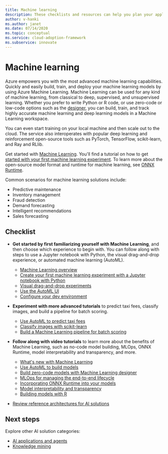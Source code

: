 ```yaml
---
title: Machine learning
description: These checklists and resources can help you plan your application development and deployment.
author: v-hanki
ms.author: janet
ms.date: 07/14/2020
ms.topic: conceptual
ms.service: cloud-adoption-framework
ms.subservice: innovate
---
```


<!-- cSpell:ignore scikit RLlib ONNX Jupyter -->

# Machine learning

Azure empowers you with the most advanced machine learning capabilities. Quickly and easily build, train, and deploy your machine learning models by using Azure Machine Learning. Machine Learning can be used for any kind of machine learning, from classical to deep, supervised, and unsupervised learning. Whether you prefer to write Python or R code, or use zero-code or low-code options such as the [designer](https://docs.microsoft.com/azure/machine-learning/tutorial-designer-automobile-price-train-score), you can build, train, and track highly accurate machine learning and deep learning models in a Machine Learning workspace.

You can even start training on your local machine and then scale out to the cloud. The service also interoperates with popular deep learning and reinforcement open-source tools such as PyTorch, TensorFlow, scikit-learn, and Ray and RLlib.

Get started with [Machine Learning](https://docs.microsoft.com/azure/machine-learning/). You'll find a tutorial on how to get [started with your first machine learning experiment](https://docs.microsoft.com/azure/machine-learning/tutorial-1st-experiment-sdk-setup). To learn more about the open-source model format and runtime for machine learning, see [ONNX Runtime](http://onnxruntime.ai).

Common scenarios for machine learning solutions include:

- Predictive maintenance
- Inventory management
- Fraud detection
- Demand forecasting
- Intelligent recommendations
- Sales forecasting

## Checklist

- **Get started by first familiarizing yourself with Machine Learning**, and then choose which experience to begin with. You can follow along with steps to use a Jupyter notebook with Python, the visual drag-and-drop experience, or automated machine learning (AutoML).

  - [Machine Learning overview](https://docs.microsoft.com/azure/machine-learning/overview-what-is-azure-ml)
  - [Create your first machine learning experiment with a Jupyter notebook with Python](https://docs.microsoft.com/azure/machine-learning/tutorial-1st-experiment-sdk-setup)
  - [Visual drag-and-drop experiments](https://docs.microsoft.com/azure/machine-learning/tutorial-designer-automobile-price-train-score)
  - [Use the AutoML UI](https://docs.microsoft.com/azure/machine-learning/tutorial-first-experiment-automated-ml)
  - [Configure your dev environment](https://docs.microsoft.com/azure/machine-learning/how-to-configure-environment)

- **Experiment with more advanced tutorials** to predict taxi fees, classify images, and build a pipeline for batch scoring.

  - [Use AutoML to predict taxi fees](https://docs.microsoft.com/azure/machine-learning/tutorial-auto-train-models)
  - [Classify images with scikit-learn](https://docs.microsoft.com/azure/machine-learning/tutorial-train-models-with-aml)
  - [Build a Machine Learning pipeline for batch scoring](https://docs.microsoft.com/azure/machine-learning/tutorial-pipeline-batch-scoring-classification)

- **Follow along with video tutorials** to learn more about the benefits of Machine Learning, such as no-code model building, MLOps, ONNX Runtime, model interpretability and transparency, and more.

  - [What's new with Machine Learning](https://channel9.msdn.com/Shows/AI-Show/Allup-Azure-ML)
  - [Use AutoML to build models](https://aka.ms/automlvideo)
  - [Build zero-code models with Machine Learning designer](https://aka.ms/studioanddesigner)
  - [MLOps for managing the end-to-end lifecycle](https://aka.ms/mlopsvideo)
  - [Incorporating ONNX Runtime into your models](https://www.youtube.com/watch?v=qy7X2JGLUC4)
  - [Model interpretability and transparency](https://aka.ms/azuremlinterpret)
  - [Building models with R](https://aka.ms/Rmodels)

- [Review reference architectures for AI solutions](https://docs.microsoft.com/azure/architecture/browse/#ai--machine-learning)

## Next steps

Explore other AI solution categories:

- [AI applications and agents](./ai-applications.md)
- [Knowledge mining](./knowledge-mining.md)
